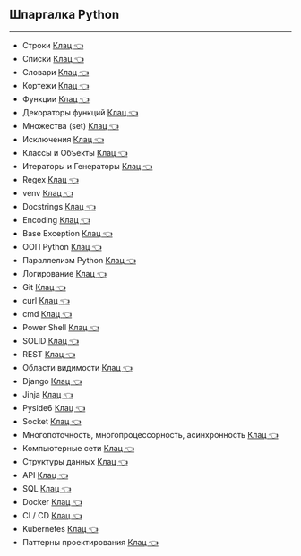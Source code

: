 ## Шпаргалка Python  
____
* Строки     [Клац  :point_left:](https://github.com/Dv-nn/USE-Python/blob/main/Строки_Python.pdf)   
* Списки     [Клац  :point_left:](https://github.com/Dv-nn/USE-Python/blob/main/Списки_Python.pdf)  
* Словари     [Клац  :point_left:](https://github.com/Dv-nn/USE-Python/blob/main/Словари_Python.pdf)
* Кортежи     [Клац  :point_left:](https://github.com/Dv-nn/USE-Python/blob/main/Кортежи_Python.pdf)
* Функции     [Клац  :point_left:](https://github.com/Dv-nn/USE-Python/blob/main/Функции_Python.pdf)
* Декораторы функций     [Клац  :point_left:](https://github.com/Dv-nn/USE-Python/blob/main/Декораторы_функций.pdf)   
* Множества (set)    [Клац  :point_left:](https://github.com/Dv-nn/USE-Python/blob/main/Множества_Python.pdf)
* Исключения     [Клац  :point_left:](https://github.com/Dv-nn/USE-Python/blob/main/Исключения_в_Python.pdf)  
* Классы и Объекты     [Клац  :point_left:](https://github.com/Dv-nn/USE-Python/blob/main/Классы_и_Объекты_в_Python.pdf)  
* Итераторы и Генераторы     [Клац  :point_left:](https://github.com/Dv-nn/USE-Python/blob/main/Итераторы_и_Генераторы.pdf)  
* Regex     [Клац  :point_left:](https://github.com/Dv-nn/Cheat-Sheet-Python/blob/main/Регулярные_выражения_Python.pdf)  
* venv     [Клац  :point_left:](https://github.com/Dv-nn/USE-Python/blob/main/venv.pdf)  
* Docstrings    [Клац  :point_left:](https://github.com/Dv-nn/Cheat-Sheet-Python/blob/main/docstrings.md)    
* Encoding     [Клац  :point_left:](https://github.com/Dv-nn/Cheat-Sheet-Python/blob/main/encoding.jpg) 
* Base Exception     [Клац  :point_left:](https://github.com/Dv-nn/Cheat-Sheet-Python/tree/main/Base%20Exception)   
* ООП Python     [Клац  :point_left:](https://github.com/Dv-nn/Cheat-Sheet-Python/blob/main/ОOП_Python.pdf)   
* Параллелизм Python     [Клац  :point_left:](https://github.com/Dv-nn/Cheat-Sheet-Python/blob/main/Параллелизм_в_Python.pdf)  
* Логирование  [Клац  :point_left:](https://github.com/Dv-nn/Cheat-Sheet-Python/blob/main/Логирование.md)      
* Git     [Клац  :point_left:](https://github.com/Dv-nn/Cheat-Sheet-Python/blob/main/git.pdf)   
* curl     [Клац  :point_left:](https://github.com/Dv-nn/Cheat-Sheet-Python/blob/main/curl.pdf)   
* cmd     [Клац  :point_left:](https://github.com/Dv-nn/Cheat-Sheet-Python/edit/main/cmd)  
* Power Shell    [Клац  :point_left:](https://github.com/Dv-nn/Cheat-Sheet-Python/blob/main/power_shell.md)   
* SOLID     [Клац  :point_left:](https://github.com/Dv-nn/Cheat-Sheet-Python/blob/main/SOLID.pdf)  
* REST    [Клац  :point_left:](https://github.com/Dv-nn/Cheat-Sheet-Python/blob/main/REST.md) 
* Области видимости   [Клац  :point_left:](https://github.com/Dv-nn/Cheat-Sheet-Python/blob/main/Scope.md)   
* Django     [Клац  :point_left:]()  
* Jinja     [Клац  :point_left:](https://github.com/Dv-nn/Cheat-Sheet-Python/blob/main/Jinja2.pdf)  
* Pyside6    [Клац  :point_left:](https://github.com/Dv-nn/Cheat-Sheet-Python/blob/main/Pyside6.md)
* Socket     [Клац  :point_left:](https://github.com/Dv-nn/Cheat-Sheet-Python/blob/main/Socket.md)  
* Многопоточность, многопроцессорность, асинхронность   [Клац  :point_left:](https://github.com/Dv-nn/Cheat-Sheet-Python/blob/main/Многопоточность%2C%20многопроцессорность%2C%20асинхронность%20.md)    
* Компьютерные сети   [Клац  :point_left:](https://github.com/Dv-nn/Cheat-Sheet-Python/tree/main/Компьютерные%20сети)    
* Структуры данных   [Клац  :point_left:](https://github.com/Dv-nn/Cheat-Sheet-Python/blob/main/Структуры%20данных/Структуры%20данных.md)  
* API   [Клац  :point_left:](https://github.com/Dv-nn/Cheat-Sheet-Python/blob/main/API.md)  
* SQL   [Клац  :point_left:](https://github.com/Dv-nn/Cheat-Sheet-Python/blob/main/SQL.md) 
* Docker   [Клац  :point_left:](https://github.com/Dv-nn/Cheat-Sheet-Python/blob/main/Docker.md)   
* CI / CD    [Клац  :point_left:](https://github.com/Dv-nn/Cheat-Sheet-Python/blob/main/CI%20_CD.md) 
* Kubernetes  [Клац  :point_left:](https://github.com/Dv-nn/Cheat-Sheet-Python/blob/main/Kubernetes.md)  
* Паттерны проектирования    [Клац  :point_left:]()    




